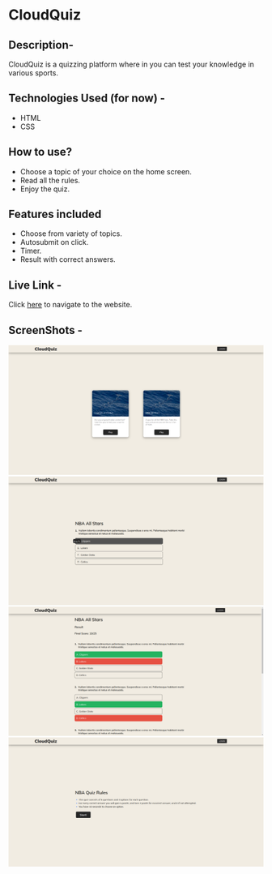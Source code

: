 # CloudQuiz

## Description-

CloudQuiz is a quizzing platform where in you can test your knowledge in various sports.

## Technologies Used (for now) -

- HTML
- CSS

## How to use?

- Choose a topic of your choice on the home screen.
- Read all the rules.
- Enjoy the quiz.

## Features included

- Choose from variety of topics.
- Autosubmit on click.
- Timer.
- Result with correct answers.

## Live Link -

Click [here](https://cloud-quiz.netlify.app/) to navigate to the website.

## ScreenShots -

![Screenshot](./assets/home.png)
![Screenshot](./assets/question.png)
![Screenshot](./assets/results.png)
![Screenshot](./assets/rules.png)
